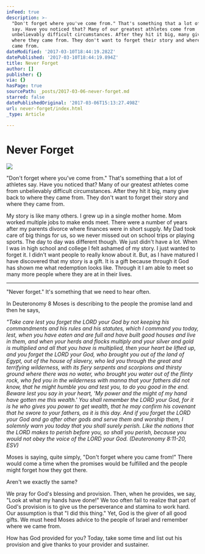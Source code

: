 ```yaml
---
inFeed: true
description: >-
  "Don't forget where you've come from." That's something that a lot of athletes
  say. Have you noticed that? Many of our greatest athletes come from
  unbelievably difficult circumstances. After they hit it big, many give back to
  where they came from. They don't want to forget their story and where they
  came from.
dateModified: '2017-03-10T18:44:19.282Z'
datePublished: '2017-03-10T18:44:19.894Z'
title: Never Forget
author: []
publisher: {}
via: {}
hasPage: true
sourcePath: _posts/2017-03-06-never-forget.md
starred: false
datePublishedOriginal: '2017-03-06T15:13:27.498Z'
url: never-forget/index.html
_type: Article

---
```

# Never Forget
![](https://the-grid-user-content.s3-us-west-2.amazonaws.com/5e3240a9-4a4d-401a-89eb-a03d9b9da847.jpg)

"Don't forget where you've come from." That's something that a lot of athletes say. Have you noticed that? Many of our greatest athletes come from unbelievably difficult circumstances. After they hit it big, many give back to where they came from. They don't want to forget their story and where they came from.

My story is like many others. I grew up in a single mother home. Mom worked multiple jobs to make ends meet. There were a number of years after my parents divorce where finances were in short supply. My Dad took care of big things for us, so we never missed out on school trips or playing sports. The day to day was different though. We just didn't have a lot. When I was in high school and college I felt ashamed of my story. I just wanted to forget it. I didn't want people to really know about it. But, as I have matured I have discovered that my story is a gift. It is a gift because through it God has shown me what redemption looks like. Through it I am able to meet so many more people where they are at in their lives.

---

"Never forget." It's something that we need to hear often.

In Deuteronomy 8 Moses is describing to the people the promise land and then he says,

_"Take care lest you forget the LORD your God by not keeping his commandments and his rules and his statutes, which I command you today, lest, when you have eaten and are full and have built good houses and live in them, and when your herds and flocks multiply and your silver and gold is multiplied and all that you have is multiplied, then your heart be lifted up, and you forget the LORD your God, who brought you out of the land of Egypt, out of the house of slavery, who led you through the great and terrifying wilderness, with its fiery serpents and scorpions and thirsty ground where there was no water, who brought you water out of the flinty rock, who fed you in the wilderness with manna that your fathers did not know, that he might humble you and test you, to do you good in the end. Beware lest you say in your heart, 'My power and the might of my hand have gotten me this wealth.' You shall remember the LORD your God, for it is he who gives you power to get wealth, that he may confirm his covenant that he swore to your fathers, as it is this day. And if you forget the LORD your God and go after other gods and serve them and worship them, I solemnly warn you today that you shall surely perish. Like the nations that the LORD makes to perish before you, so shall you perish, because you would not obey the voice of the LORD your God. (Deuteronomy 8:11-20, ESV)_

Moses is saying, quite simply, "Don't forget where you came from!" There would come a time when the promises would be fulfilled and the people might forget how they got there.

Aren't we exactly the same?

We pray for God's blessing and provision. Then, when he provides, we say, "Look at what my hands have done!" We too often fail to realize that part of God's provision is to give us the perseverance and stamina to work hard. Our assumption is that "I did this thing." Yet, God is the giver of all good gifts. We must heed Moses advice to the people of Israel and remember where we came from.

How has God provided for you? Today, take some time and list out his provision and give thanks to your provider and sustainer.